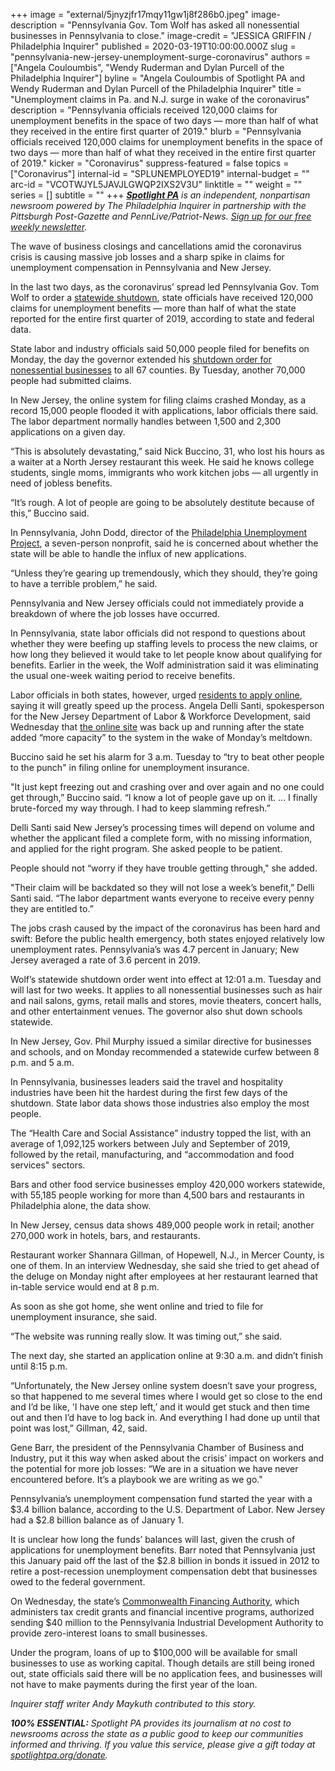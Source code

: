 +++
image = "external/5jnyzjfr17mqy11gw1j8f286b0.jpeg"
image-description = "Pennsylvania Gov. Tom Wolf has asked all nonessential businesses in Pennsylvania to close."
image-credit = "JESSICA GRIFFIN / Philadelphia Inquirer"
published = 2020-03-19T10:00:00.000Z
slug = "pennsylvania-new-jersey-unemployment-surge-coronavirus"
authors = ["Angela Couloumbis", "Wendy Ruderman and Dylan Purcell of the Philadelphia Inquirer"]
byline = "Angela Couloumbis of Spotlight PA and Wendy Ruderman and Dylan Purcell of the Philadelphia Inquirer"
title = "Unemployment claims in Pa. and N.J. surge in wake of the coronavirus"
description = "Pennsylvania officials received 120,000 claims for unemployment benefits in the space of two days — more than half of what they received in the entire first quarter of 2019."
blurb = "Pennsylvania officials received 120,000 claims for unemployment benefits in the space of two days — more than half of what they received in the entire first quarter of 2019."
kicker = "Coronavirus"
suppress-featured = false
topics = ["Coronavirus"]
internal-id = "SPLUNEMPLOYED19"
internal-budget = ""
arc-id = "VCOTWJYL5JAVJLGWQP2IXS2V3U"
linktitle = ""
weight = ""
series = []
subtitle = ""
+++
<a href="https://www.spotlightpa.org/"><i><b>Spotlight PA</b></i></a><i> is an independent, nonpartisan newsroom powered by The Philadelphia Inquirer in partnership with the Pittsburgh Post-Gazette and PennLive/Patriot-News. </i><a href="https://www.spotlightpa.org/newsletters"><i>Sign up for our free weekly newsletter</i></a><i>.</i>

The wave of business closings and cancellations amid the coronavirus crisis is causing massive job losses and a sharp spike in claims for unemployment compensation in Pennsylvania and New Jersey.

In the last two days, as the coronavirus’ spread led Pennsylvania Gov. Tom Wolf to order a <a href="https://www.spotlightpa.org/news/2020/03/pennsylvania-coronavirus-statewide-shutdown-tom-wolf-governor/" target=_blank>statewide shutdown</a>, state officials have received 120,000 claims for unemployment benefits — more than half of what the state reported for the entire first quarter of 2019, according to state and federal data.

State labor and industry officials said 50,000 people filed for benefits on Monday, the day the governor extended his <a href="https://www.spotlightpa.org/news/2020/03/updated-everything-you-need-to-know-about-the-pennsylvania-coronavirus-shutdown/" target="_blank">shutdown order for nonessential businesses</a> to all 67 counties. By Tuesday, another 70,000 people had submitted claims.

In New Jersey, the online system for filing claims crashed Monday, as a record 15,000 people flooded it with applications, labor officials there said. The labor department normally handles between 1,500 and 2,300 applications on a given day.

“This is absolutely devastating,” said Nick Buccino, 31, who lost his hours as a waiter at a North Jersey restaurant this week. He said he knows college students, single moms, immigrants who work kitchen jobs — all urgently in need of jobless benefits.

“It’s rough. A lot of people are going to be absolutely destitute because of this,” Buccino said.

<script src="https://www.spotlightpa.org/embed.js" async></script><div data-spl-embed-version="1" data-spl-src="https://www.spotlightpa.org/embeds/donate/"></div>

In Pennsylvania, John Dodd, director of the <a href="https://philaup.org/web/" target=_blank>Philadelphia Unemployment Project</a>, a seven-person nonprofit, said he is concerned about whether the state will be able to handle the influx of new applications.

“Unless they’re gearing up tremendously, which they should, they’re going to have a terrible problem,” he said.

Pennsylvania and New Jersey officials could not immediately provide a breakdown of where the job losses have occurred.

In Pennsylvania, state labor officials did not respond to questions about whether they were beefing up staffing levels to process the new claims, or how long they believed it would take to let people know about qualifying for benefits. Earlier in the week, the Wolf administration said it was eliminating the usual one-week waiting period to receive benefits.

Labor officials in both states, however, urged <a href="https://www.uc.pa.gov/unemployment-benefits/file/Pages/File%20an%20Initial%20Claim.aspx" target=_blank>residents to apply online</a>, saying it will greatly speed up the process. Angela Delli Santi, spokesperson for the New Jersey Department of Labor &amp; Workforce Development, said Wednesday that <a href="https://myunemployment.nj.gov/before/about/howtoapply/applyonline.shtml" target=_blank>the online site</a> was back up and running after the state added “more capacity” to the system in the wake of Monday’s meltdown.

Buccino said he set his alarm for 3 a.m. Tuesday to “try to beat other people to the punch" in filing online for unemployment insurance.

"It just kept freezing out and crashing over and over again and no one could get through,” Buccino said. “I know a lot of people gave up on it. ... I finally brute-forced my way through. I had to keep slamming refresh.”

Delli Santi said New Jersey’s processing times will depend on volume and whether the applicant filed a complete form, with no missing information, and applied for the right program. She asked people to be patient.

People should not “worry if they have trouble getting through," she added. 

"Their claim will be backdated so they will not lose a week’s benefit,” Delli Santi said. “The labor department wants everyone to receive every penny they are entitled to.”

The jobs crash caused by the impact of the coronavirus has been hard and swift: Before the public health emergency, both states enjoyed relatively low unemployment rates. Pennsylvania’s was 4.7 percent in January; New Jersey averaged a rate of 3.6 percent in 2019.

<script src="https://www.spotlightpa.org/embed.js" async></script><div data-spl-embed-version="1" data-spl-src="https://www.spotlightpa.org/embeds/newsletter/"></div>

Wolf’s statewide shutdown order went into effect at 12:01 a.m. Tuesday and will last for two weeks. It applies to all nonessential businesses such as hair and nail salons, gyms, retail malls and stores, movie theaters, concert halls, and other entertainment venues. The governor also shut down schools statewide.

In New Jersey, Gov. Phil Murphy issued a similar directive for businesses and schools, and on Monday recommended a statewide curfew between 8 p.m. and 5 a.m.

In Pennsylvania, businesses leaders said the travel and hospitality industries have been hit the hardest during the first few days of the shutdown. State labor data shows those industries also employ the most people.

The “Health Care and Social Assistance” industry topped the list, with an average of 1,092,125 workers between July and September of 2019, followed by the retail, manufacturing, and “accommodation and food services" sectors.

Bars and other food service businesses employ 420,000 workers statewide, with 55,185 people working for more than 4,500 bars and restaurants in Philadelphia alone, the data show.

In New Jersey, census data shows 489,000 people work in retail; another 270,000 work in hotels, bars, and restaurants.

Restaurant worker Shannara Gillman, of Hopewell, N.J., in Mercer County, is one of them. In an interview Wednesday, she said she tried to get ahead of the deluge on Monday night after employees at her restaurant learned that in-table service would end at 8 p.m.

As soon as she got home, she went online and tried to file for unemployment insurance, she said.

“The website was running really slow. It was timing out,” she said.

The next day, she started an application online at 9:30 a.m. and didn’t finish until 8:15 p.m.

“Unfortunately, the New Jersey online system doesn’t save your progress, so that happened to me several times where I would get so close to the end and I’d be like, 'I have one step left,’ and it would get stuck and then time out and then I’d have to log back in. And everything I had done up until that point was lost,” Gillman, 42, said.

Gene Barr, the president of the Pennsylvania Chamber of Business and Industry, put it this way when asked about the crisis’ impact on workers and the potential for more job losses: “We are in a situation we have never encountered before. It’s a playbook we are writing as we go."

Pennsylvania’s unemployment compensation fund started the year with a $3.4 billion balance, according to the U.S. Department of Labor. New Jersey had a $2.8 billion balance as of January 1.

It is unclear how long the funds’ balances will last, given the crush of applications for unemployment benefits. Barr noted that Pennsylvania just this January paid off the last of the $2.8 billion in bonds it issued in 2012 to retire a post-recession unemployment compensation debt that businesses owed to the federal government.

On Wednesday, the state’s <a href="https://dced.pa.gov/programs-funding/commonwealth-financing-authority-cfa/" target="_blank">Commonwealth Financing Authority</a>, which administers tax credit grants and financial incentive programs, authorized sending $40 million to the Pennsylvania Industrial Development Authority to provide zero-interest loans to small businesses.

Under the program, loans of up to $100,000 will be available for small businesses to use as working capital. Though details are still being ironed out, state officials said there will be no application fees, and businesses will not have to make payments during the first year of the loan.

<i>Inquirer staff writer Andy Maykuth contributed to this story.</i>

<i><b>100% ESSENTIAL:</b></i><i> Spotlight PA provides its journalism at no cost to newsrooms across the state as a public good to keep our communities informed and thriving. If you value this service, please give a gift today at </i><a href="https://www.spotlightpa.org/donate"><i>spotlightpa.org/donate</i></a><i>.</i>

<script src="https://www.spotlightpa.org/embed.js" async></script><div data-spl-embed-version="1" data-spl-src="https://www.spotlightpa.org/embeds/tips/?tip_text=Do%20you%20have%20a%20tip%20about%20%3Cb%3Ehow%20Pa.'s%20government%20is%20responding%20to%20the%20coronavirus%3C%2Fb%3E%3F%20Tell%20us."></div>